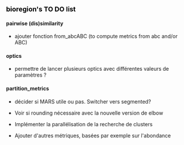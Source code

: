 **<span style="color:black"><font size="4">bioregion's TO DO list</span></font>**

#### pairwise (dis)similarity

* ajouter fonction from_abcABC (to compute metrics from abc and/or ABC) 

#### optics

* permettre de lancer plusieurs optics avec différentes valeurs de paramètres ? 

#### partition_metrics

* décider si MARS utile ou pas. Switcher vers segmented?

* Voir si rounding nécessaire avec la nouvelle version de elbow

* Implémenter la parallélisation de la recherche de clusters 

* Ajouter d'autres métriques, basées par exemple sur l'abondance




